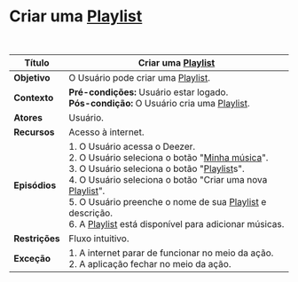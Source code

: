 # Criar uma [Playlist](/modelagem/lexico#playlist)

<br />

|Título|Criar uma [Playlist](/modelagem/lexico#playlist)|
|----------|------------- |
|**Objetivo**|O Usuário pode criar uma [Playlist](/modelagem/lexico#playlist).|
|**Contexto**|**Pré-condições:** Usuário estar logado.<br />**Pós-condição:** O Usuário cria uma [Playlist](/modelagem/lexico#playlist).|
|**Atores**|Usuário.|
|**Recursos**|Acesso à internet.|
|**Episódios**|1. O Usuário acessa o Deezer.<br />2. O Usuário seleciona o botão "[Minha música](/modelagem/lexico#minha-musica)".<br />3. O Usuário seleciona o botão "[Playlist](/modelagem/lexico#playlist)s".<br />4. O Usuário seleciona o botão "Criar uma nova [Playlist](/modelagem/lexico#playlist)".<br />5. O Usuário preenche o nome de sua [Playlist](/modelagem/lexico#playlist) e descrição.<br />6. A [Playlist](/modelagem/lexico#playlist) está disponível para adicionar músicas.|
|**Restrições**|Fluxo intuitivo.|
|**Exceção**|1. A internet parar de funcionar no meio da ação.<br /> 2. A aplicação fechar no meio da ação.|
